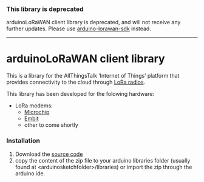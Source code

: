 ### This library is deprecated

arduinoLoRaWAN client library is deprecated, and will not receive any further updates. Please use [arduino-lorawan-sdk](https://github.com/allthingstalk/arduino-lorawan-sdk) instead.

---

arduinoLoRaWAN client library
=============================

This is a library for the AllThingsTalk ‘Internet of Things’ platform that provides connectivity to the cloud through [LoRa radios](https://www.lora-alliance.org/What-Is-LoRa/Technology).  

This library has been developed for the folowing hardware:
- LoRa modems:
	- [Microchip](http://www.microchip.com/wwwproducts/Devices.aspx?product=RN2483)
	- [Embit](http://www.embit.eu/products/wireless-modules/emb-lr1272/)
	- other to come shortly

### Installation
  1. Download the [source code](https://github.com/allthingstalk/att-arduino-lorawan-client/archive/master.zip)
  2. copy the content of the zip file to your arduino libraries folder (usually found at &lt;arduinosketchfolder>/libraries) or import the zip through the arduino ide.
  
